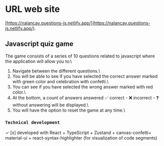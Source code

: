 # URL web site

[https://nalancay.questions-js.netlify.app/](https://nalancay.questions-js.netlify.app/).

## Javascript quiz game

The game consists of a series of 10 questions related to javascript where the application will allow you to:\

1. Navigate between the different questions.\
2. You will be able to see if you have selected the correct answer marked with green color and celebration with confetti.\
3. You can see if you have selected the wrong answer marked with red color.\
4. At the bottom, a count of answers answered ✅ correct - ❌ incorrect - ❓ without answering will be displayed.\
5. You will have the option to reset the game at any time.\

### `Technical development`

✓ [x] developed with React + TypeScript + Zustand + canvas-confetti+ material-ui + react-syntax-highlighter (for visualization of code segments)
